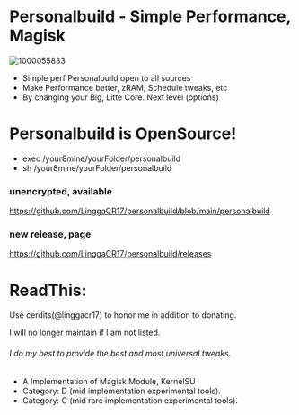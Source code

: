 # Personalbuild - Simple Performance, Magisk

![1000055833](https://github.com/LinggaCR17/personalbuild/assets/43074091/ed8bb6b7-fd6b-4b6d-996f-38dae3d420fd)

- Simple perf Personalbuild open to all sources
- Make Performance better, zRAM, Schedule tweaks, etc
- By changing your Big, Litte Core. Next level (options)

# Personalbuild is OpenSource!

+ exec /your8mine/yourFolder/personalbuild
+ sh /your8mine/yourFolder/personalbuild

### unencrypted, available ###
https://github.com/LinggaCR17/personalbuild/blob/main/personalbuild

### new release, page ###
https://github.com/LinggaCR17/personalbuild/releases

# ReadThis:
Use cerdits(@linggacr17) to honor me in addition to donating.

I will no longer maintain if I am not listed.

###### I do my best to provide the best and most universal tweaks.

- A Implementation of Magisk Module, KernelSU
- Category: D (mid implementation experimental tools).
- Category: C (mid rare implementation experimental tools).
